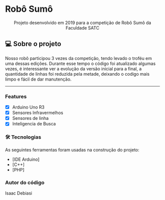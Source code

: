 # Robô Sumô

<p align="center">Projeto desenvolvido em 2019 para a competição de Robô Sumô da Faculdade SATC</p>

## 💻 Sobre o projeto
<p>Nosso robô participou 3 vezes da competição, tendo levado o troféu em uma dessas edições. Durante esse tempo o código foi atualizado algumas vezes, é interessante ver a evolução da versão inicial para a final, a quantidade de linhas foi reduzida pela metade, deixando o codigo mais limpo e fácil de dar manutenção.</p>

---

### Features

- [x] Arduino Uno R3
- [x] Sensores Infravermelhos
- [x] Sensores de linha
- [x] Inteligencia de Busca

### 🛠 Tecnologias

As seguintes ferramentas foram usadas na construção do projeto:

- [IDE Arduino]
- [C++]
- [PHP]

### Autor do código
Isaac Debiasi
